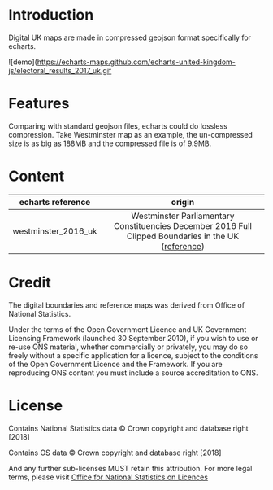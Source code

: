 # Introduction

Digital UK maps are made in compressed geojson format specifically for echarts.

![demo](https://echarts-maps.github.com/echarts-united-kingdom-js/electoral_results_2017_uk.gif

# Features

Comparing with standard geojson files, echarts could do lossless compression. Take Westminster map as an example, the un-compressed size is as big as 188MB  and the compressed file is of 9.9MB.

# Content

| echarts reference    | origin      | 
| ------------- |:-------------:|
| westminster_2016_uk | Westminster Parliamentary Constituencies December 2016 Full Clipped Boundaries in the UK ([reference](http://geoportal.statistics.gov.uk/datasets/westminster-parliamentary-constituencies-december-2016-full-clipped-boundaries-in-the-uk)) |

# Credit

The digital boundaries and reference maps was derived from Office of National Statistics.

Under the terms of the Open Government Licence and UK Government Licensing Framework (launched 30 September 2010), if you wish to use or re-use ONS material, whether commercially or privately, you may do so freely without a specific application for a licence, subject to the conditions of the Open Government Licence and the Framework. If you are reproducing ONS content you must include a source accreditation to ONS.

# License

Contains National Statistics data © Crown copyright and database right [2018]

Contains OS data © Crown copyright and database right [2018]

And any further sub-licenses MUST retain this attribution. For more legal terms, please visit [Office for National Statistics on Licences](https://www.ons.gov.uk/methodology/geography/licences)